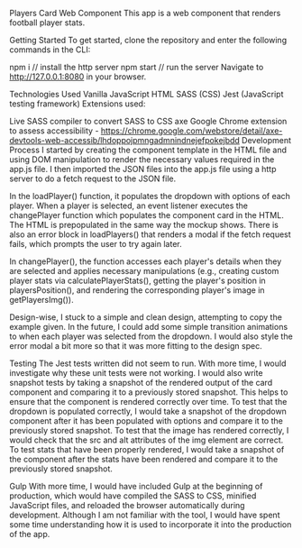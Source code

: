 Players Card Web Component
This app is a web component that renders football player stats.

Getting Started
To get started, clone the repository and enter the following commands in the CLI:


npm i    // install the http server
npm start    // run the server
Navigate to http://127.0.0.1:8080 in your browser.

Technologies Used
Vanilla JavaScript
HTML
SASS (CSS)
Jest (JavaScript testing framework)
Extensions used:

Live SASS compiler to convert SASS to CSS
axe Google Chrome extension to assess accessibility - https://chrome.google.com/webstore/detail/axe-devtools-web-accessib/lhdoppojpmngadmnindnejefpokejbdd
Development Process
I started by creating the component template in the HTML file and using DOM manipulation to render the necessary values required in the app.js file. I then imported the JSON files into the app.js file using a http server to do a fetch request to the JSON file.

In the loadPlayer() function, it populates the dropdown with options of each player. When a player is selected, an event listener executes the changePlayer function which populates the component card in the HTML. The HTML is prepopulated in the same way the mockup shows. There is also an error block in loadPlayers() that renders a modal if the fetch request fails, which prompts the user to try again later.

In changePlayer(), the function accesses each player's details when they are selected and applies necessary manipulations (e.g., creating custom player stats via calculatePlayerStats(), getting the player's position in playersPosition(), and rendering the corresponding player's image in getPlayersImg()).

Design-wise, I stuck to a simple and clean design, attempting to copy the example given. In the future, I could add some simple transition animations to when each player was selected from the dropdown. I would also style the error modal a bit more so that it was more fitting to the design spec.

Testing
The Jest tests written did not seem to run. With more time, I would investigate why these unit tests were not working. I would also write snapshot tests by taking a snapshot of the rendered output of the card component and comparing it to a previously stored snapshot. This helps to ensure that the component is rendered correctly over time. To test that the dropdown is populated correctly, I would take a snapshot of the dropdown component after it has been populated with options and compare it to the previously stored snapshot. To test that the image has rendered correctly, I would check that the src and alt attributes of the img element are correct. To test stats that have been properly rendered, I would take a snapshot of the component after the stats have been rendered and compare it to the previously stored snapshot.

Gulp
With more time, I would have included Gulp at the beginning of production, which would have compiled the SASS to CSS, minified JavaScript files, and reloaded the browser automatically during development. Although I am not familiar with the tool, I would have spent some time understanding how it is used to incorporate it into the production of the app.
